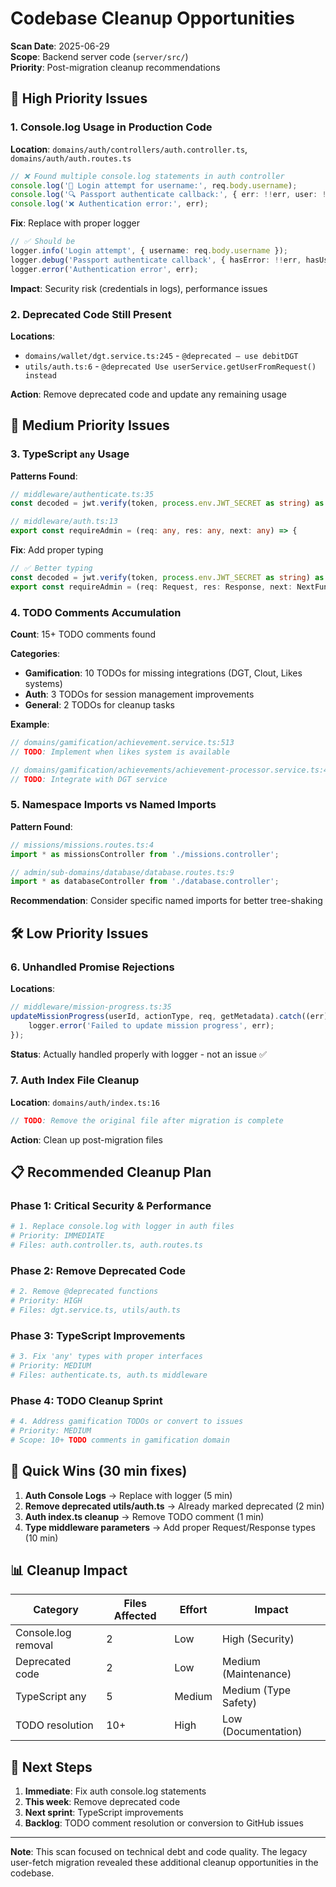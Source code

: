 # Codebase Cleanup Opportunities

**Scan Date**: 2025-06-29  
**Scope**: Backend server code (`server/src/`)  
**Priority**: Post-migration cleanup recommendations

## 🚨 High Priority Issues

### 1. Console.log Usage in Production Code
**Location**: `domains/auth/controllers/auth.controller.ts`, `domains/auth/auth.routes.ts`

```typescript
// ❌ Found multiple console.log statements in auth controller
console.log('🔐 Login attempt for username:', req.body.username);
console.log('🔍 Passport authenticate callback:', { err: !!err, user: !!user, info });
console.log('❌ Authentication error:', err);
```

**Fix**: Replace with proper logger
```typescript
// ✅ Should be
logger.info('Login attempt', { username: req.body.username });
logger.debug('Passport authenticate callback', { hasError: !!err, hasUser: !!user, info });
logger.error('Authentication error', err);
```

**Impact**: Security risk (credentials in logs), performance issues

### 2. Deprecated Code Still Present
**Locations**:
- `domains/wallet/dgt.service.ts:245` - `@deprecated – use debitDGT`
- `utils/auth.ts:6` - `@deprecated Use userService.getUserFromRequest() instead`

**Action**: Remove deprecated code and update any remaining usage

## 🔧 Medium Priority Issues

### 3. TypeScript `any` Usage
**Patterns Found**:
```typescript
// middleware/authenticate.ts:35
const decoded = jwt.verify(token, process.env.JWT_SECRET as string) as any;

// middleware/auth.ts:13  
export const requireAdmin = (req: any, res: any, next: any) => {
```

**Fix**: Add proper typing
```typescript
// ✅ Better typing
const decoded = jwt.verify(token, process.env.JWT_SECRET as string) as JwtPayload;
export const requireAdmin = (req: Request, res: Response, next: NextFunction) => {
```

### 4. TODO Comments Accumulation
**Count**: 15+ TODO comments found

**Categories**:
- **Gamification**: 10 TODOs for missing integrations (DGT, Clout, Likes systems)
- **Auth**: 3 TODOs for session management improvements  
- **General**: 2 TODOs for cleanup tasks

**Example**:
```typescript
// domains/gamification/achievement.service.ts:513
// TODO: Implement when likes system is available

// domains/gamification/achievements/achievement-processor.service.ts:437
// TODO: Integrate with DGT service
```

### 5. Namespace Imports vs Named Imports
**Pattern Found**:
```typescript
// missions/missions.routes.ts:4
import * as missionsController from './missions.controller';

// admin/sub-domains/database/database.routes.ts:9
import * as databaseController from './database.controller';
```

**Recommendation**: Consider specific named imports for better tree-shaking

## 🛠️ Low Priority Issues

### 6. Unhandled Promise Rejections
**Locations**:
```typescript
// middleware/mission-progress.ts:35
updateMissionProgress(userId, actionType, req, getMetadata).catch((err) => {
    logger.error('Failed to update mission progress', err);
});
```

**Status**: Actually handled properly with logger - not an issue ✅

### 7. Auth Index File Cleanup
**Location**: `domains/auth/index.ts:16`
```typescript
// TODO: Remove the original file after migration is complete
```

**Action**: Clean up post-migration files

## 📋 Recommended Cleanup Plan

### Phase 1: Critical Security & Performance
```bash
# 1. Replace console.log with logger in auth files
# Priority: IMMEDIATE
# Files: auth.controller.ts, auth.routes.ts
```

### Phase 2: Remove Deprecated Code  
```bash
# 2. Remove @deprecated functions
# Priority: HIGH  
# Files: dgt.service.ts, utils/auth.ts
```

### Phase 3: TypeScript Improvements
```bash
# 3. Fix 'any' types with proper interfaces
# Priority: MEDIUM
# Files: authenticate.ts, auth.ts middleware
```

### Phase 4: TODO Cleanup Sprint
```bash
# 4. Address gamification TODOs or convert to issues
# Priority: MEDIUM
# Scope: 10+ TODO comments in gamification domain
```

## 🎯 Quick Wins (30 min fixes)

1. **Auth Console Logs** → Replace with logger (5 min)
2. **Remove deprecated utils/auth.ts** → Already marked deprecated (2 min)  
3. **Auth index.ts cleanup** → Remove TODO comment (1 min)
4. **Type middleware parameters** → Add proper Request/Response types (10 min)

## 📊 Cleanup Impact

| Category | Files Affected | Effort | Impact |
|----------|---------------|--------|--------|
| Console.log removal | 2 | Low | High (Security) |
| Deprecated code | 2 | Low | Medium (Maintenance) |
| TypeScript any | 5 | Medium | Medium (Type Safety) |
| TODO resolution | 10+ | High | Low (Documentation) |

## 🚀 Next Steps

1. **Immediate**: Fix auth console.log statements
2. **This week**: Remove deprecated code  
3. **Next sprint**: TypeScript improvements
4. **Backlog**: TODO comment resolution or conversion to GitHub issues

---

**Note**: This scan focused on technical debt and code quality. The legacy user-fetch migration revealed these additional cleanup opportunities in the codebase.